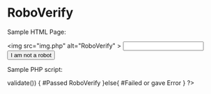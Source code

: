 # RoboVerify
Sample HTML Page:
	<form action="test-validate.php" method="post">
		&lt;img src="img.php" alt="RoboVerify" &gt;
		<input type="text" name="code">
		<input type="submit" value="I am not a robot">
	</form>


Sample PHP script:
<?php

require_once "val.php";

$ver = new RoboVerify;

if ($ver->validate()) {
	#Passed RoboVerify
}else{
	#Failed or gave Error
}

?>

